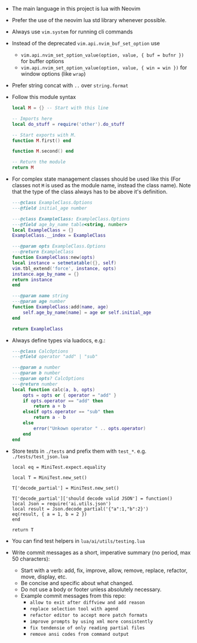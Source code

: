 - The main language in this project is lua with Neovim
- Prefer the use of the neovim lua std library whenever possible.
- Always use `vim.system` for running cli commands
- Instead of the deprecated `vim.api.nvim_buf_set_option` use
  - `vim.api.nvim_set_option_value(option, value, { buf = bufnr })` for buffer options
  - `vim.api.nvim_set_option_value(option, value, { win = win })` for window options (like `wrap`)
- Prefer string concat with `..` over `string.format`
- Follow this module syntax

  ```lua my_module.lua
  local M = {} -- Start with this line

  -- Imports here
  local do_stuff = require('other').do_stuff

  -- Start exports with M.
  function M.first() end

  function M.second() end

  -- Return the module
  return M
  ```

- For complex state management classes should be used like this (For classes not `M` is used as the module name, instead the class name). Note that the type of the class always has to be above it's definition.

  ```lua example_class.lua
  ---@class ExampleClass.Options
  ---@field initial_age number

  ---@class ExampleClass: ExampleClass.Options
  ---@field age_by_name table<string, number>
  local ExampleClass = {}
  ExampleClass.__index = ExampleClass

  ---@param opts ExampleClass.Options
  ---@return ExampleClass
  function ExampleClass:new(opts)
  local instance = setmetatable({}, self)
  vim.tbl_extend('force', instance, opts)
  instance.age_by_name = {}
  return instance
  end

  ---@param name string
  ---@param age number
  function ExampleClass:add(name, age)
      self.age_by_name[name] = age or self.initial_age
  end

  return ExampleClass
  ```

- Always define types via luadocs, e.g.:

  ```lua example.lua
  ---@class CalcOptions
  ---@field operator "add" | "sub"

  ---@param a number
  ---@param b number
  ---@param opts? CalcOptions
  ---@return number
  local function calc(a, b, opts)
      opts = opts or { operator = "add" }
      if opts.operator == "add" then
          return a + b
      elseif opts.operator == "sub" then
          return a - b
      else
          error("Unkown operator " .. opts.operator)
      end
  end
  ```

- Store tests in `./tests` and prefix them with `test_*`.
  e.g. `./tests/test_json.lua`

  ```
  local eq = MiniTest.expect.equality

  local T = MiniTest.new_set()

  T['decode_partial'] = MiniTest.new_set()

  T['decode_partial']['should decode valid JSON'] = function()
  local Json = require('ai.utils.json')
  local result = Json.decode_partial('{"a":1,"b":2}')
  eq(result, { a = 1, b = 2 })
  end

  return T
  ```

- You can find test helpers in `lua/ai/utils/testing.lua`
- Write commit messages as a short, imperative summary (no period, max 50 characters):
  - Start with a verb: add, fix, improve, allow, remove, replace, refactor, move, display, etc.
  - Be concise and specific about what changed.
  - Do not use a body or footer unless absolutely necessary.
  - Example commit messages from this repo:
    - `allow to exit after diffview and add reason`
    - `replace selection tool with agend`
    - `refactor editor to accept more patch formats`
    - `improve prompts by using xml more consistently`
    - `fix tendensie of only reading partial files`
    - `remove ansi codes from command output`

